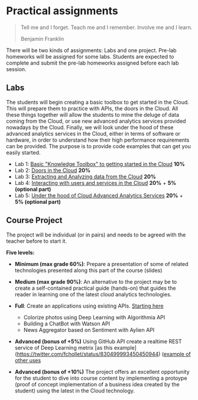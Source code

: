 # Practical assignments

>Tell me and I forget. Teach me and I remember. Involve me and I learn.
>
>Benjamin Franklin

There will be two kinds of assignments: Labs and one project. Pre-lab homeworks will be assigned for some labs. Students are expected to complete and submit the pre-lab homeworks assigned before each lab session.

## Labs
The students will begin creating a basic toolbox to get started in the Cloud. This will prepare them to practice with APIs, the doors in the Cloud. All these things together will allow the students to mine the deluge of data coming from the Cloud, or use new advanced analytics services provided nowadays by the Cloud. Finally, we will look under the hood of these advanced analytics services in the Cloud, either in terms of software or hardware, in order to understand how their high performance requirements can be provided. The purpose is
to provide code examples that can get you easily started.

- Lab 1: [Basic "Knowledge Toolbox" to getting started in the Cloud][Lab1] **10%**
- Lab 2: [Doors in the Cloud][Lab2]                                        **20%**
- Lab 3: [Extracting and Analyzing data from the Cloud][Lab3]              **20%**
- Lab 4: [Interacting with users and services in the Cloud][Lab4]          **20%** + **5% (optional part)**
- Lab 5: [Under the hood of Cloud Advanced Analytics Services][Lab5]       **20%** + **5% (optional part)**

[Lab1]: https://github.com/jorditorresBCN/Assignments/blob/master/Lab01.md
[Lab2]: https://github.com/jorditorresBCN/Assignments/blob/master/Lab02.md
[Lab3]: https://github.com/jorditorresBCN/Assignments/blob/master/Lab03.md
[Lab4]: https://github.com/jorditorresBCN/Assignments/blob/master/Lab04.md
[Lab5]: https://github.com/jorditorresBCN/Assignments/blob/master/Lab05.md

## Course Project
The project will be individual (or in pairs) and needs to be agreed with the teacher before to start it. 

**Five levels:** 
* **Minimum (max  grade 60%)**: Prepare a presentation of some of related technologies presented along this part of the course (slides)
* **Medium (max grade 90%)**: An alternative to the project may be to create a self-contained practical guide (hands-on) that guides the reader in learning one of the latest cloud analytics technologies. 
* **Full**:  Create an applications using existing APIs. [Starting here](https://www.analyticsvidhya.com/blog/2017/02/6-deep-learning-applications-beginner-python/?utm_source=feedburner&utm_medium=email&utm_campaign=Feed%3A+AnalyticsVidhya+%28Analytics+Vidhya%29)
  * Colorize photos using Deep Learning  with Algorithmia API
  * Building a ChatBot with Watson API
  * News Aggregator based on Sentiment with Aylien API

* **Advanced (bonus of +5%)** Using GitHub API create a realtime REST service of Deep Learning metrix [as this example] (https://twitter.com/fchollet/status/830499993450450944) ([example of other uses](http://www.timqian.com/star-history/#imatge-upc/detection-2016-nipsws&jorditorresBCN/LibroTensorFlow)

* **Advanced (bonus of +10%)** The project offers an excellent opportunity for the student to dive into course content by implementing a protoype (proof of concept implementation of a business idea created by the student) using the latest in the Cloud technology. 

